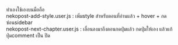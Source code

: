 ทำเองใช้เองบนมือถือ <br>
nekopost-add-style.user.js : เพิ่มstyle สำหรับตอนที่อ่านแล้ว + hover + กดซ่อนsidebar <br>
nekopost-next-chapter.user.js : เลื่อนลงมาถึงตอนกดปุ่มแล้ว กดปุ่มให้เอง แล้วแก้ปุ่มcomment เป็น ปิด

